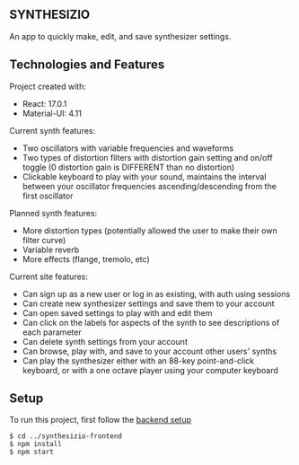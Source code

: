 ## SYNTHESIZIO

An app to quickly make, edit, and save synthesizer settings.

## Technologies and Features
Project created with:
* React: 17.0.1
* Material-UI: 4.11

Current synth features:
* Two oscillators with variable frequencies and waveforms
* Two types of distortion filters with distortion gain setting and on/off toggle (0 distortion gain is DIFFERENT than no distortion)
* Clickable keyboard to play with your sound, maintains the interval between your oscillator frequencies ascending/descending from the first oscillator

Planned synth features:
* More distortion types (potentially allowed the user to make their own filter curve)
* Variable reverb
* More effects (flange, tremolo, etc)

Current site features:
* Can sign up as a new user or log in as existing, with auth using sessions
* Can create new synthesizer settings and save them to your account
* Can open saved settings to play with and edit them
* Can click on the labels for aspects of the synth to see descriptions of each parameter
* Can delete synth settings from your account
* Can browse, play with, and save to your account other users' synths
* Can play the synthesizer either with an 88-key point-and-click keyboard, or with a one octave player using your computer keyboard

## Setup

To run this project, first follow the [backend setup](https://github.com/bstizzle/synthesizio-backend)

```
$ cd ../synthesizio-frontend
$ npm install
$ npm start
```
